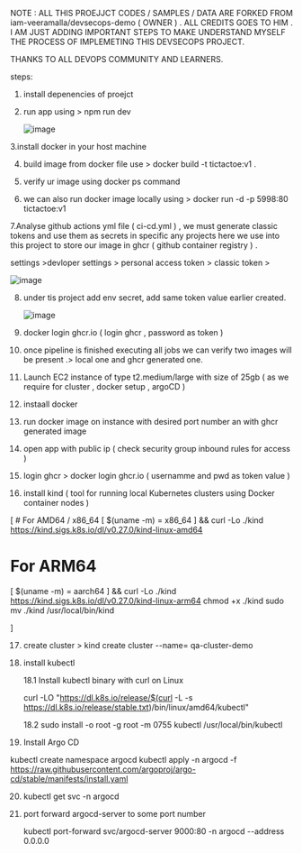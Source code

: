 
NOTE : ALL THIS PROEJJCT CODES / SAMPLES / DATA ARE FORKED FROM   iam-veeramalla/devsecops-demo ( OWNER ) . ALL CREDITS GOES TO HIM . I AM JUST ADDING IMPORTANT STEPS TO MAKE UNDERSTAND MYSELF THE  PROCESS OF IMPLEMETING THIS DEVSECOPS PROJECT. 

THANKS TO ALL DEVOPS COMMUNITY AND LEARNERS.

steps: 


1. install depenencies of proejct

2. run app using > npm run dev

   ![image](https://github.com/user-attachments/assets/31b5f001-bb9b-41b4-b107-5ae1fb9171fd)



3.install docker in your host machine 


4. build image from docker file use > docker build -t tictactoe:v1 .

5. verify ur image using docker ps command

6. we can also run docker image locally using > docker run -d -p 5998:80 tictactoe:v1

7.Analyse github actions yml file ( ci-cd.yml ) , we must generate classic tokens and use them as secrets in specific any  projects 
here we use into this project to store our image in ghcr ( github container registry ) .


settings >devloper settings >  personal access token > classic token > 

![image](https://github.com/user-attachments/assets/86f9832b-8d1e-42b3-b69e-2be042e75e99)


8. under tis project add env secret, add same token value earlier created.

   ![image](https://github.com/user-attachments/assets/d23d58b0-9500-4aab-b31f-1a93ece12280)


9. docker login ghcr.io  ( login ghcr , password as token )

10. once pipeline is finished executing all jobs we can verify two images will be present .> local one and ghcr generated one.

11. Launch EC2 instance of type t2.medium/large with size of 25gb ( as we require for cluster , docker setup , argoCD )

12. instaall docker

13. run docker image on instance with desired port number an with ghcr generated image

14. open app with public ip ( check security group inbound rules for access )

15. login  ghcr > docker login ghcr.io ( usernamme and pwd as token value )

16. install kind ( tool for running local Kubernetes clusters using Docker container nodes )

    
[
    # For AMD64 / x86_64
[ $(uname -m) = x86_64 ] && curl -Lo ./kind https://kind.sigs.k8s.io/dl/v0.27.0/kind-linux-amd64
# For ARM64
[ $(uname -m) = aarch64 ] && curl -Lo ./kind https://kind.sigs.k8s.io/dl/v0.27.0/kind-linux-arm64
chmod +x ./kind
sudo mv ./kind /usr/local/bin/kind


]


17. create cluster > kind create cluster --name= qa-cluster-demo

18. install kubectl


     18.1   Install kubectl binary with curl on Linux

      curl -LO "https://dl.k8s.io/release/$(curl -L -s https://dl.k8s.io/release/stable.txt)/bin/linux/amd64/kubectl"


     18.2   sudo install -o root -g root -m 0755 kubectl /usr/local/bin/kubectl



19.  Install Argo CD
    

kubectl create namespace argocd
kubectl apply -n argocd -f https://raw.githubusercontent.com/argoproj/argo-cd/stable/manifests/install.yaml


20. kubectl get svc -n argocd

21. port forward argocd-server to some port number

    kubectl port-forward svc/argocd-server 9000:80 -n argocd --address 0.0.0.0
